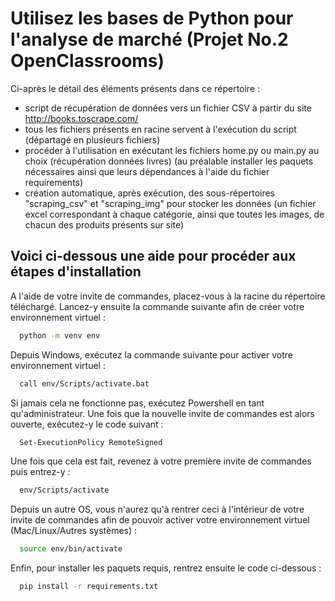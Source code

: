 
# Utilisez les bases de Python pour l'analyse de marché (Projet No.2 OpenClassrooms)

Ci-après le détail des éléments présents dans ce répertoire :
- script de récupération de données vers un fichier CSV à partir du site http://books.toscrape.com/
- tous les fichiers présents en racine servent à l'exécution du script (départagé en plusieurs fichiers)
- procéder à l'utilisation en exécutant les fichiers home.py ou main.py au choix (récupération données livres)
(au préalable installer les paquets nécessaires ainsi que leurs dépendances à l'aide du fichier requirements)
- création automatique, après exécution, des sous-répertoires "scraping_csv" et "scraping_img" pour stocker les données
(un fichier excel correspondant à chaque catégorie, ainsi que toutes les images, de chacun des produits présents sur site)

## Voici ci-dessous une aide pour procéder aux étapes d'installation
A l'aide de votre invite de commandes, placez-vous à la racine du répertoire téléchargé.
Lancez-y ensuite la commande suivante afin de créer votre environnement virtuel :
```bash
  python -m venv env
```
Depuis Windows, exécutez la commande suivante pour activer votre environnement virtuel :
```bash
  call env/Scripts/activate.bat
```
Si jamais cela ne fonctionne pas, exécutez Powershell en tant qu'administrateur. Une fois que la nouvelle invite de commandes est alors ouverte, exécutez-y le code suivant :
```bash
  Set-ExecutionPolicy RemoteSigned
```
Une fois que cela est fait, revenez à votre première invite de commandes puis entrez-y : 
```bash
  env/Scripts/activate
```
Depuis un autre OS, vous n'aurez qu'à rentrer ceci à l'intérieur de votre invite de commandes afin de pouvoir activer votre environnement virtuel (Mac/Linux/Autres systèmes) :
```bash
  source env/bin/activate
```
Enfin, pour installer les paquets requis, rentrez ensuite le code ci-dessous :
```bash
  pip install -r requirements.txt
